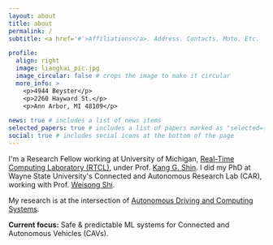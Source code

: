 ```yaml
---
layout: about
title: about
permalink: /
subtitle: <a href='#'>Affiliations</a>. Address. Contacts. Moto. Etc.

profile:
  align: right
  image: liangkai_pic.jpg
  image_circular: false # crops the image to make it circular
  more_info: >
    <p>4944 Beyster</p>
    <p>2260 Hayward St.</p>
    <p>Ann Arbor, MI 48109</p>

news: true # includes a list of news items
selected_papers: true # includes a list of papers marked as "selected={true}"
social: true # includes social icons at the bottom of the page
---
```


I'm a Research Fellow working at University of Michigan, [Real-Time Computing Laboratory (RTCL)](https://rtcl.eecs.umich.edu/rtclweb/), under Prof. [Kang G. Shin](https://web.eecs.umich.edu/~kgshin/). I did my PhD at Wayne State University's Connected and Autonomous Research Lab (CAR), working with Prof. [Weisong Shi](https://www.weisongshi.org/).

My research is at the intersection of [Autonomous Driving and Computing Systems](https://arxiv.org/abs/2009.14349).

**Current focus:** Safe & predictable ML systems for Connected and Autonomous Vehicles (CAVs).